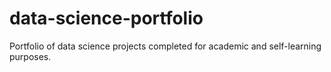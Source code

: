 # data-science-portfolio
Portfolio of data science projects completed for academic and self-learning purposes. 

